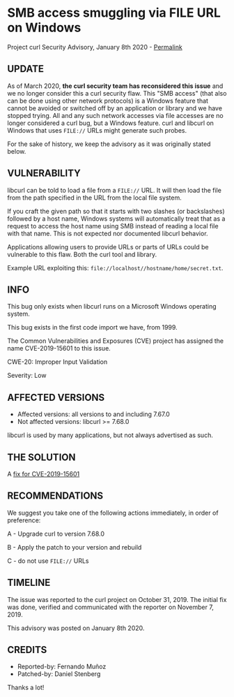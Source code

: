 SMB access smuggling via FILE URL on Windows
============================================

Project curl Security Advisory, January 8th 2020 -
[Permalink](https://curl.se/docs/CVE-2019-15601.html)

UPDATE
------

As of March 2020, **the curl security team has reconsidered this issue** and
we no longer consider this a curl security flaw. This "SMB access" (that also
can be done using other network protocols) is a Windows feature that cannot be
avoided or switched off by an application or library and we have stopped
trying. All and any such network accesses via file accesses are no longer
considered a curl bug, but a Windows feature. curl and libcurl on Windows that
uses `FILE://` URLs might generate such probes.

For the sake of history, we keep the advisory as it was originally stated
below.

VULNERABILITY
-------------

libcurl can be told to load a file from a `FILE://` URL. It will then load the
file from the path specified in the URL from the local file system.

If you craft the given path so that it starts with two slashes (or
backslashes) followed by a host name, Windows systems will automatically treat
that as a request to access the host name using SMB instead of reading a local
file with that name. This is not expected nor documented libcurl behavior.

Applications allowing users to provide URLs or parts of URLs could be
vulnerable to this flaw. Both the curl tool and library.

Example URL exploiting this: `file://localhost//hostname/home/secret.txt`.

INFO
----

This bug only exists when libcurl runs on a Microsoft Windows operating
system.

This bug exists in the first code import we have, from 1999.

The Common Vulnerabilities and Exposures (CVE) project has assigned the name
CVE-2019-15601 to this issue.

CWE-20: Improper Input Validation

Severity: Low

AFFECTED VERSIONS
-----------------

- Affected versions: all versions to and including 7.67.0
- Not affected versions: libcurl >= 7.68.0

libcurl is used by many applications, but not always advertised as such.

THE SOLUTION
------------

A [fix for CVE-2019-15601](https://github.com/curl/curl/commit/1b71bc532bde8621fd3260843f8197182a467ff2)

RECOMMENDATIONS
--------------

We suggest you take one of the following actions immediately, in order of
preference:

 A - Upgrade curl to version 7.68.0

 B - Apply the patch to your version and rebuild
 
 C - do not use `FILE://` URLs

TIMELINE
--------

The issue was reported to the curl project on October 31, 2019. The initial
fix was done, verified and communicated with the reporter on November 7, 2019.

This advisory was posted on January 8th 2020.

CREDITS
-------

- Reported-by: Fernando Muñoz
- Patched-by: Daniel Stenberg

Thanks a lot!
